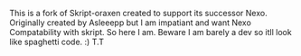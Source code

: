 This is a fork of Skript-oraxen created to support its successor Nexo. Originally created by Asleeepp but I am impatiant and want Nexo Compatability with skript. So here I am. Beware I am barely a dev so itll look like spaghetti code. :)
T.T 
